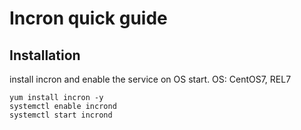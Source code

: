 Incron quick guide
==

Installation
--
install incron and enable the service on OS start.
OS: CentOS7, REL7
```
yum install incron -y
systemctl enable incrond 
systemctl start incrond
```


